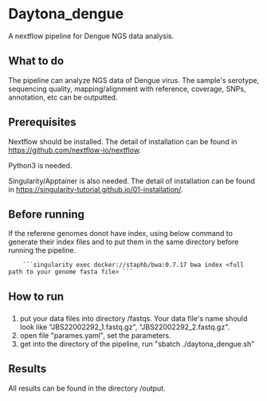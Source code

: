 # Daytona_dengue
A nextflow pipeline for Dengue NGS data analysis. 

## What to do
The pipeline can analyze NGS data of Dengue virus. The sample's serotype, sequencing quality, mapping/alignment with reference, coverage, SNPs, annotation, etc can be outputted.  

## Prerequisites
Nextflow should be installed. The detail of installation can be found in https://github.com/nextflow-io/nextflow.

Python3 is needed.

Singularity/Apptainer is also needed. The detail of installation can be found in https://singularity-tutorial.github.io/01-installation/.

## Before running
If the referene genomes donot have index, using below command to generate their index files and to put them in the same directory before running the pipeline.
        
        ```singularity exec docker://staphb/bwa:0.7.17 bwa index <full path to your genome fasta file> ```
         
## How to run
### 
1. put your data files into directory /fastqs. Your data file's name should look like "JBS22002292_1.fastq.gz", "JBS22002292_2.fastq.gz".
2. open file "parames.yaml", set the parameters. 
3. get into the directory of the pipeline, run "sbatch ./daytona_dengue.sh"

## Results
All results can be found in the directory /output.

